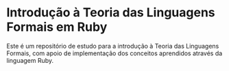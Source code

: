 # Introdução à Teoria das Linguagens Formais em Ruby

Este é um repositório de estudo para a introdução à Teoria das Linguagens Formais, com apoio de implementação dos
conceitos aprendidos através da linguagem Ruby.
